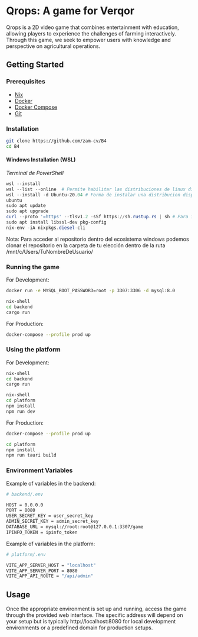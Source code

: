 # Qrops: A game for Verqor

Qrops is a 2D video game that combines entertainment with education, allowing players to experience the challenges of farming interactively. Through this game, we seek to empower users with knowledge and perspective on agricultural operations.

## Getting Started

### Prerequisites

- [Nix](https://nixos.org/download.html)
- [Docker](https://www.docker.com/get-started)
- [Docker Compose](https://docs.docker.com/compose/install/)
- [Git](https://git-scm.com/downloads)

### Installation

```bash
git clone https://github.com/zam-cv/B4
cd B4
```

#### Windows Installation (WSL)
_Terminal de PowerShell_
```powershell
wsl --install
wsl --list --online  # Permite habilitar las distribuciones de linux disponibles
wsl --install -d Ubuntu-20.04 # Forma de instalar una distribucion disponible
ubuntu
sudo apt update
sudo apt upgrade
curl --proto '=https' --tlsv1.2 -sSf https://sh.rustup.rs | sh # Para instalar rust
sudo apt install libssl-dev pkg-config
nix-env -iA nixpkgs.diesel-cli
```
Nota: Para acceder al repositorio dentro del ecosistema windows podemos clonar el repositorio en la carpeta de tu elección dentro de la ruta /mnt/c/Users/TuNombreDeUsuario/


### Running the game

For Development:

```bash
docker run -e MYSQL_ROOT_PASSWORD=root -p 3307:3306 -d mysql:8.0
```

```bash
nix-shell
cd backend
cargo run
```

For Production:

```bash
docker-compose --profile prod up
```

### Using the platform

For Development:

```bash
nix-shell
cd backend
cargo run
```

```bash
nix-shell
cd platform
npm install
npm run dev
```

For Production:

```bash
docker-compose --profile prod up
```

```bash
cd platform
npm install
npm run tauri build
```

### Environment Variables

Example of variables in the backend:

```bash
# backend/.env

HOST = 0.0.0.0
PORT = 8080
USER_SECRET_KEY = user_secret_key
ADMIN_SECRET_KEY = admin_secret_key
DATABASE_URL = mysql://root:root@127.0.0.1:3307/game
IPINFO_TOKEN = ipinfo_token
```

Example of variables in the platform:

```bash
# platform/.env

VITE_APP_SERVER_HOST = "localhost"
VITE_APP_SERVER_PORT = 8080
VITE_APP_API_ROUTE = "/api/admin"
```

## Usage

Once the appropriate environment is set up and running, access the game through the provided web interface. The specific address will depend on your setup but is typically http://localhost:8080 for local development environments or a predefined domain for production setups.
